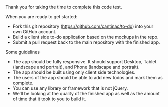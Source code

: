 Thank you for taking the time to complete this code test.

When you are ready to get started:
* Fork this git repository (https://github.com/cantinac/to-do) into your own GitHub account.
* Build a client side to-do application based on the mockups in the repo.
* Submit a pull request back to the main repository with the finished app.


Some guidelines
* The app should be fully responsive. It should support Desktop, Tablet (landscape and portrait), and Phone (landscape and portrait).
* The app should be built using only client side technologies.
* The users of the app should be able to add new todos and mark them as complete.
* You can use any library or framework that is not jQuery.
* We'll be looking at the quality of the finished app as well as the amount of time that it took to you to build it.
